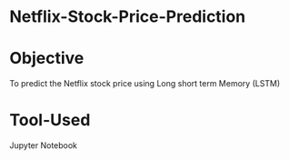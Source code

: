 # Netflix-Stock-Price-Prediction
# Objective 
To predict the Netflix stock price using Long short term Memory (LSTM)
# Tool-Used
Jupyter Notebook
